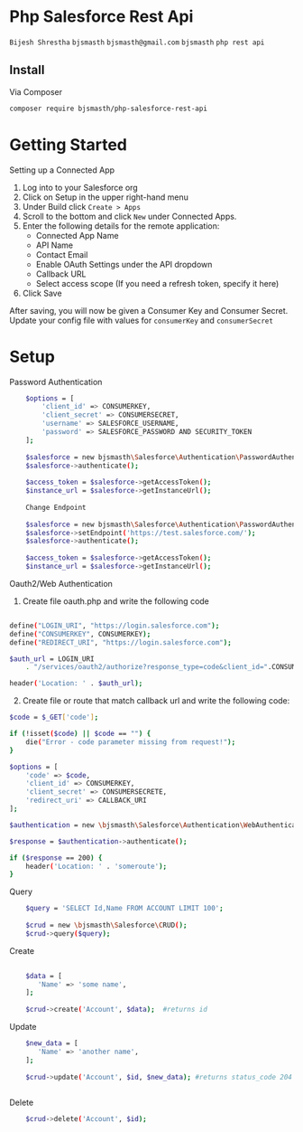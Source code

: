 # Php Salesforce Rest Api

```Bijesh Shrestha``` ```bjsmasth``` ```bjsmasth@gmail.com``` ```bjsmasth``` ```php rest api```

## Install

Via Composer

``` bash
composer require bjsmasth/php-salesforce-rest-api
```

# Getting Started

Setting up a Connected App

1. Log into to your Salesforce org
2. Click on Setup in the upper right-hand menu
3. Under Build click ```Create > Apps ```
4. Scroll to the bottom and click ```New``` under Connected Apps.
5. Enter the following details for the remote application:
    - Connected App Name
    - API Name
    - Contact Email
    - Enable OAuth Settings under the API dropdown
    - Callback URL
    - Select access scope (If you need a refresh token, specify it here)
6. Click Save

After saving, you will now be given a Consumer Key and Consumer Secret. Update your config file with values for ```consumerKey``` and ```consumerSecret```

# Setup

Password Authentication

```bash
    $options = [
        'client_id' => CONSUMERKEY,
        'client_secret' => CONSUMERSECRET,
        'username' => SALESFORCE_USERNAME,
        'password' => SALESFORCE_PASSWORD AND SECURITY_TOKEN
    ];
 
    $salesforce = new bjsmasth\Salesforce\Authentication\PasswordAuthentication($options);
    $salesforce->authenticate();
    
    $access_token = $salesforce->getAccessToken();
    $instance_url = $salesforce->getInstanceUrl();
    
    Change Endpoint
    
    $salesforce = new bjsmasth\Salesforce\Authentication\PasswordAuthentication($options);
    $salesforce->setEndpoint('https://test.salesforce.com/');
    $salesforce->authenticate();
 
    $access_token = $salesforce->getAccessToken();
    $instance_url = $salesforce->getInstanceUrl();
```
Oauth2/Web Authentication

1. Create file oauth.php and write the following code

```bash

define("LOGIN_URI", "https://login.salesforce.com");
define("CONSUMERKEY", CONSUMERKEY);
define("REDIRECT_URI", "https://login.salesforce.com");

$auth_url = LOGIN_URI
    . "/services/oauth2/authorize?response_type=code&client_id=".CONSUMERKEY."&redirect_uri=" . urlencode('".REDIRECT_URI."');

header('Location: ' . $auth_url);
```
2. Create file or route that match callback url and write the following code:
```bash
$code = $_GET['code'];

if (!isset($code) || $code == "") {
    die("Error - code parameter missing from request!");
}

$options = [
    'code' => $code,
    'client_id' => CONSUMERKEY,
    'client_secret' => CONSUMERSECRETE,
    'redirect_uri' => CALLBACK_URI
];

$authentication = new \bjsmasth\Salesforce\Authentication\WebAuthentication($options);

$response = $authentication->authenticate();

if ($response == 200) {
    header('Location: ' . 'someroute');
}
```

Query

```bash
    $query = 'SELECT Id,Name FROM ACCOUNT LIMIT 100';
    
    $crud = new \bjsmasth\Salesforce\CRUD();
    $crud->query($query);
```

Create

```bash
    
    $data = [
       'Name' => 'some name',
    ];
    
    $crud->create('Account', $data);  #returns id
```

Update

```bash
    $new_data = [
       'Name' => 'another name',
    ];
    
    $crud->update('Account', $id, $new_data); #returns status_code 204
    
```

Delete

```bash
    $crud->delete('Account', $id);

```